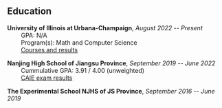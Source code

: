 ## Education
**University of Illinois at Urbana-Champaign**, _August 2022 -- Present_ \
&emsp;&emsp; GPA: N/A \
&emsp;&emsp; Program(s): Math and Computer Science \
&emsp;&emsp; [Courses and results](https://chaoqi-liu.github.io/education/uiuc)

**Nanjing High School of Jiangsu Province**, _September 2019 -- June 2022_ \
&emsp;&emsp; Cummulative GPA: 3.91 / 4.00 (unweighted) \
&emsp;&emsp; [CAIE exam results](https://chaoqi-liu.github.io/education/njhs)

**The Experimental School NJHS of JS Province**, _September 2016 -- June 2019_


